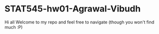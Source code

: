 # STAT545-hw01-Agrawal-Vibudh
Hi all 
Welcome to my repo and feel free to navigate (though you won't find much :P)
